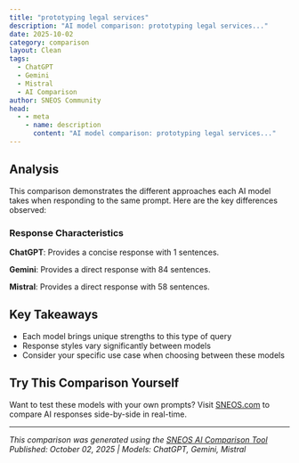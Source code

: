 ```yaml
---
title: "prototyping legal services"
description: "AI model comparison: prototyping legal services..."
date: 2025-10-02
category: comparison
layout: Clean
tags:
  - ChatGPT
  - Gemini
  - Mistral
  - AI Comparison
author: SNEOS Community
head:
  - - meta
    - name: description
      content: "AI model comparison: prototyping legal services..."
---
```


<ChatComparison
  title="prototyping legal services"
  prompt="prototyping legal services"
  :responses='{
    "ChatGPT": "Error calling OpenAI API.",
    "Gemini": "## Prototyping Legal Services: A Comprehensive Guide\n\nPrototyping legal services is the process of creating a simplified, preliminary version of a legal service offering to test its feasibility, user experience, and overall effectiveness before committing significant resources to full development and implementation. Think of it as a \u0022test run\u0022 for your legal service.\n\n**Why Prototype Legal Services?**\n\n* **Reduce Risk:** Identifies potential flaws and challenges early on, minimizing financial and reputational risks.\n* **Improve User Experience:**  Allows you to gather feedback from potential clients and iterate on the design to create a service that meets their needs and expectations.\n* **Validate Assumptions:**  Tests assumptions about market demand, pricing, and client acceptance.\n* **Encourage Innovation:** Provides a safe space to experiment with new ideas and approaches.\n* **Secure Funding/Buy-in:** A successful prototype can be a powerful tool for demonstrating the value of your service to stakeholders, investors, or partners.\n* **Iterative Improvement:**  Allows for continuous improvement and refinement of the service based on real-world feedback.\n* **Focus on Value:**  Helps you prioritize the most valuable features and benefits for your target audience.\n\n**Types of Legal Service Prototypes:**\n\nThe type of prototype you choose will depend on the complexity of your service, the resources available, and the specific questions you want to answer. Here are some common approaches:\n\n* **Service Blueprint:** A visual diagram that maps out the entire service process, from the client\u0027s initial contact to the final outcome.  It identifies key touchpoints, actors, and processes, helping you understand the overall flow and identify potential bottlenecks.\n* **Storyboard:**  A series of drawings or illustrations that depict the client\u0027s journey through the service, highlighting key interactions and emotions.  This helps visualize the user experience and identify opportunities for improvement.\n* **Paper Prototype:**  A low-fidelity prototype using paper, sticky notes, and other basic materials to simulate the user interface and key interactions. Useful for quickly testing initial concepts and gathering feedback on usability.\n* **Wireframe:**  A basic visual representation of the structure and layout of a digital service, such as a website or app.  Focuses on functionality and information architecture rather than visual design.\n* **Clickable Prototype (Digital Mockup):**  An interactive prototype that allows users to click through screens and simulate the functionality of a digital service. Can be created using tools like Figma, Adobe XD, or InVision.\n* **Pilot Program:**  A small-scale implementation of the service with a limited number of clients. Provides real-world data on client behavior, service delivery challenges, and overall effectiveness.\n* **Wizard of Oz Prototype:**  A prototype where the service appears automated but is actually being performed manually behind the scenes.  Useful for testing the functionality of a service without investing in complex technology.\n* **Concierge MVP (Minimum Viable Product):**  A hand-holding approach where you directly assist clients through the service process, gaining valuable insights and understanding their needs.  Similar to a Wizard of Oz but emphasizes personalized support.\n\n**Steps to Prototyping Legal Services:**\n\n1. **Define the Goal:**\n    * What specific question are you trying to answer with the prototype?\n    * What assumptions do you want to validate?\n    * What are the key performance indicators (KPIs) you will use to measure success?\n\n2. **Identify Your Target Audience:**\n    * Who are the ideal clients for this service?\n    * What are their needs, pain points, and motivations?\n    *  Understanding your audience is critical for designing a relevant and effective prototype.\n\n3. **Choose a Prototyping Method:**\n    *  Consider the complexity of the service, your resources, and the questions you need to answer.\n    *  Start with low-fidelity prototypes and iterate towards higher fidelity as you learn more.\n\n4. **Design and Develop the Prototype:**\n    *  Focus on the core functionality and key user interactions.\n    *  Don\u0027t get bogged down in unnecessary details.\n    *  Keep it simple and iterate quickly.\n\n5. **Recruit Participants:**\n    *  Select participants who represent your target audience.\n    *  Recruit enough participants to get statistically significant data.\n    *  Offer incentives to encourage participation.\n\n6. **Conduct User Testing:**\n    *  Observe participants as they interact with the prototype.\n    *  Ask open-ended questions to understand their thoughts and feelings.\n    *  Gather both qualitative and quantitative data.\n\n7. **Analyze the Results:**\n    *  Identify patterns and trends in the data.\n    *  Determine whether the prototype met its goals.\n    *  Validate or invalidate your assumptions.\n\n8. **Iterate and Refine:**\n    *  Use the feedback from user testing to improve the prototype.\n    *  Make changes to the design, functionality, and user experience.\n    *  Repeat the testing process until you are satisfied with the results.\n\n9. **Document and Share Your Findings:**\n    *  Create a report that summarizes your findings and recommendations.\n    *  Share the report with stakeholders and decision-makers.\n    *  Use the insights gained from the prototype to inform the development of the full service.\n\n**Tools and Resources:**\n\n* **Prototyping Software:** Figma, Adobe XD, InVision, Sketch, Balsamiq\n* **User Testing Platforms:** UserTesting.com, Lookback.io, Maze.design\n* **Service Design Resources:**  NNGroup (Nielsen Norman Group),  Service Design Network\n* **Legal Tech Resources:**  American Bar Association Legal Technology Resource Center, Clio Cloud Conference\n\n**Examples of Legal Service Prototypes:**\n\n* **Online Will Generator:** A simplified web-based tool that allows users to create a basic will by answering a series of questions. The prototype could focus on usability and clarity of the questions.\n* **AI-Powered Contract Review:** A prototype of an AI system that automatically reviews contracts for potential risks and issues. The prototype could focus on accuracy and speed of the analysis.\n* **Automated Legal Document Assembly:** A prototype of a system that generates legal documents based on user input. The prototype could focus on ease of use and completeness of the documents.\n* **Virtual Legal Assistant Chatbot:** A chatbot that provides basic legal information and answers common questions. The prototype could focus on the chatbot\u0027s ability to understand natural language and provide accurate responses.\n* **Unbundled Legal Services Platform:** A platform connecting clients with attorneys offering specific, limited-scope services. The prototype could focus on the matching algorithm and communication tools.\n\n**Key Considerations for Legal Services:**\n\n* **Ethics and Compliance:** Ensure that the prototype complies with all relevant ethical rules and legal requirements.\n* **Confidentiality:** Protect the confidentiality of client information throughout the prototyping process.\n* **Accuracy:**  Strive for accuracy in the information and advice provided by the prototype.\n* **Transparency:**  Be transparent with participants about the purpose of the prototype and the limitations of the service.\n* **Disclaimer:** Include a disclaimer stating that the prototype is not a substitute for legal advice from a qualified attorney.\n\n**Conclusion:**\n\nPrototyping legal services is a valuable investment that can help you create more effective, user-friendly, and profitable legal offerings. By embracing a iterative approach and focusing on user feedback, you can significantly increase your chances of success in the rapidly evolving legal tech landscape. Remember to prioritize ethics, compliance, and accuracy throughout the prototyping process. Good luck!\n",
    "Mistral": "Prototyping legal services involves creating and testing models or preliminary versions of legal products, services, or processes to gather feedback and make improvements before full-scale implementation. This approach is particularly useful in the legal industry, where innovation and client-centric solutions are becoming increasingly important. Here are some steps and considerations for prototyping legal services:\n\n### Steps for Prototyping Legal Services\n\n1. **Identify the Problem or Opportunity:**\n   - Determine the specific legal issue or client need that you want to address.\n   - Conduct market research to understand the current landscape and identify gaps.\n\n2. **Define the Scope:**\n   - Clearly outline what the prototype will cover. Is it a new legal document, a client intake process, a legal tech tool, or a new service offering?\n   - Set boundaries for the prototype to keep it manageable and focused.\n\n3. **Develop the Prototype:**\n   - Create a basic version of the legal service or product. This could be a draft document, a mock-up of a software interface, or a flowchart of a new process.\n   - Use simple tools and methods to keep the initial costs low.\n\n4. **Test the Prototype:**\n   - Conduct user testing with a small group of clients, colleagues, or stakeholders.\n   - Gather feedback through interviews, surveys, or observation.\n   - Document the feedback and identify areas for improvement.\n\n5. **Iterate and Refine:**\n   - Make necessary adjustments based on the feedback received.\n   - Repeat the testing process until the prototype meets the desired standards.\n\n6. **Implement and Monitor:**\n   - Roll out the refined prototype on a larger scale.\n   - Continuously monitor its performance and gather additional feedback.\n   - Be prepared to make further adjustments as needed.\n\n### Considerations for Prototyping Legal Services\n\n1. **Client-Centric Approach:**\n   - Ensure that the prototype is designed with the client\u0027s needs and preferences in mind.\n   - Involve clients in the testing phase to get authentic feedback.\n\n2. **Legal Compliance:**\n   - Make sure that the prototype complies with all relevant legal and regulatory requirements.\n   - Consult with legal experts to avoid any potential pitfalls.\n\n3. **Technology Integration:**\n   - Consider how technology can enhance the prototype. For example, using legal tech tools for document automation or client communication.\n   - Ensure that any technology used is secure and reliable.\n\n4. **Cost-Effectiveness:**\n   - Keep the initial costs low by using simple tools and methods.\n   - Focus on the core features and functionalities that will have the most impact.\n\n5. **Feedback Mechanism:**\n   - Establish a robust feedback mechanism to gather insights from users.\n   - Use both qualitative and quantitative methods to get a comprehensive understanding.\n\n6. **Continuous Improvement:**\n   - View prototyping as an ongoing process rather than a one-time event.\n   - Be open to making continuous improvements based on new information and feedback.\n\n### Examples of Legal Service Prototypes\n\n1. **Document Automation:**\n   - Create templates for common legal documents (e.g., contracts, wills) that can be customized with client-specific information.\n   - Test the templates with a small group of clients to ensure they are user-friendly and comprehensive.\n\n2. **Client Intake Process:**\n   - Develop a streamlined process for onboarding new clients, including initial consultations, document collection, and fee agreements.\n   - Test the process with a few new clients to identify any bottlenecks or areas for improvement.\n\n3. **Legal Tech Tools:**\n   - Build a prototype of a legal tech tool, such as a case management system or a legal research platform.\n   - Conduct user testing with legal professionals to ensure the tool is intuitive and meets their needs.\n\n4. **Alternative Dispute Resolution (ADR):**\n   - Design a new ADR process, such as online mediation or arbitration.\n   - Test the process with a small group of disputants to evaluate its effectiveness and efficiency.\n\nBy following these steps and considerations, legal professionals can effectively prototype new services and products, ensuring they meet client needs and regulatory requirements while fostering innovation in the legal industry."
  }'
  published-date="03:18"
/>

## Analysis

This comparison demonstrates the different approaches each AI model takes when responding to the same prompt. Here are the key differences observed:

### Response Characteristics

**ChatGPT**: Provides a concise response with 1 sentences. 

**Gemini**: Provides a direct response with 84 sentences. 

**Mistral**: Provides a direct response with 58 sentences. 

## Key Takeaways

- Each model brings unique strengths to this type of query
- Response styles vary significantly between models
- Consider your specific use case when choosing between these models

## Try This Comparison Yourself

Want to test these models with your own prompts? Visit [SNEOS.com](https://sneos.com) to compare AI responses side-by-side in real-time.

---

*This comparison was generated using the [SNEOS AI Comparison Tool](https://sneos.com)*
*Published: October 02, 2025 | Models: ChatGPT, Gemini, Mistral*
